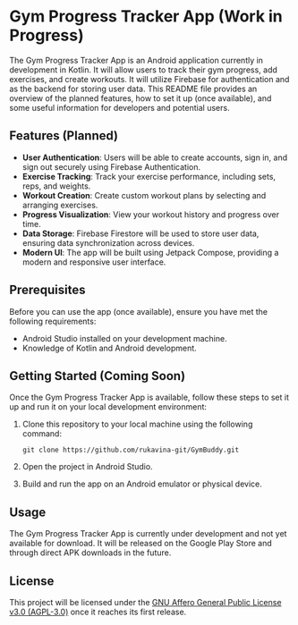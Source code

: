 # Gym Progress Tracker App (Work in Progress)

The Gym Progress Tracker App is an Android application currently in development in Kotlin. It will allow users to track their gym progress, add exercises, and create workouts. It will utilize Firebase for authentication and as the backend for storing user data. This README file provides an overview of the planned features, how to set it up (once available), and some useful information for developers and potential users.

## Features (Planned)

- **User Authentication**: Users will be able to create accounts, sign in, and sign out securely using Firebase Authentication.
- **Exercise Tracking**: Track your exercise performance, including sets, reps, and weights.
- **Workout Creation**: Create custom workout plans by selecting and arranging exercises.
- **Progress Visualization**: View your workout history and progress over time.
- **Data Storage**: Firebase Firestore will be used to store user data, ensuring data synchronization across devices.
- **Modern UI**: The app will be built using Jetpack Compose, providing a modern and responsive user interface.

## Prerequisites

Before you can use the app (once available), ensure you have met the following requirements:

- Android Studio installed on your development machine.
- Knowledge of Kotlin and Android development.

## Getting Started (Coming Soon)

Once the Gym Progress Tracker App is available, follow these steps to set it up and run it on your local development environment:

1. Clone this repository to your local machine using the following command:

   ```shell
   git clone https://github.com/rukavina-git/GymBuddy.git

2. Open the project in Android Studio.

3. Build and run the app on an Android emulator or physical device.

## Usage

The Gym Progress Tracker App is currently under development and not yet available for download. It will be released on the Google Play Store and through direct APK downloads in the future.

## License

This project will be licensed under the [GNU Affero General Public License v3.0 (AGPL-3.0)](LICENSE) once it reaches its first release.
